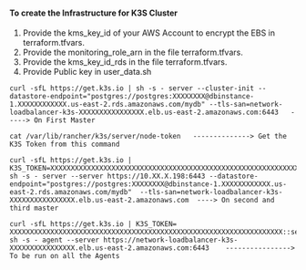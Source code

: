#### To create the Infrastructure for K3S Cluster #########

1. Provide the kms_key_id of your AWS Account to encrypt the EBS in terraform.tfvars.
2. Provide the monitoring_role_arn in the file terraform.tfvars.
3. Provide the kms_key_id_rds in the file terraform.tfvars.
4. Provide Public key in user_data.sh

```
curl -sfL https://get.k3s.io | sh -s - server --cluster-init --datastore-endpoint="postgres://postgres:XXXXXXXX@dbinstance-1.XXXXXXXXXXXX.us-east-2.rds.amazonaws.com/mydb" --tls-san=network-loadbalancer-k3s-XXXXXXXXXXXXXXXX.elb.us-east-2.amazonaws.com:6443   -----> On First Master

cat /var/lib/rancher/k3s/server/node-token   --------------> Get the K3S Token from this command

curl -sfL https://get.k3s.io | K3S_TOKEN=XXXXXXXXXXXXXXXXXXXXXXXXXXXXXXXXXXXXXXXXXXXXXXXXXXXXXXXXXXXXXXXXXXX::server:XXXXXXXXXXXXXXXXXXXXXXXXXXXXXXXX sh -s - server --server https://10.XX.X.198:6443 --datastore-endpoint="postgres://postgres:XXXXXXXX@dbinstance-1.XXXXXXXXXXXX.us-east-2.rds.amazonaws.com/mydb"  --tls-san=network-loadbalancer-k3s- XXXXXXXXXXXXXXXX.elb.us-east-2.amazonaws.com  ----> On second and third master
 
curl -sfL https://get.k3s.io | K3S_TOKEN= XXXXXXXXXXXXXXXXXXXXXXXXXXXXXXXXXXXXXXXXXXXXXXXXXXXXXXXXXXXXXXXXXXX::server:XXXXXXXXXXXXXXXXXXXXXXXXXXXXXXXX sh -s - agent --server https://network-loadbalancer-k3s- XXXXXXXXXXXXXXXX.elb.us-east-2.amazonaws.com:6443    ----------------> To be run on all the Agents
```
